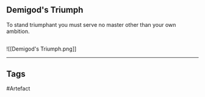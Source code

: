 ## Demigod's Triumph
To stand triumphant you must serve no master other than your own ambition.
## 
![[Demigod's Triumph.png]]

---
## Tags
#Artefact